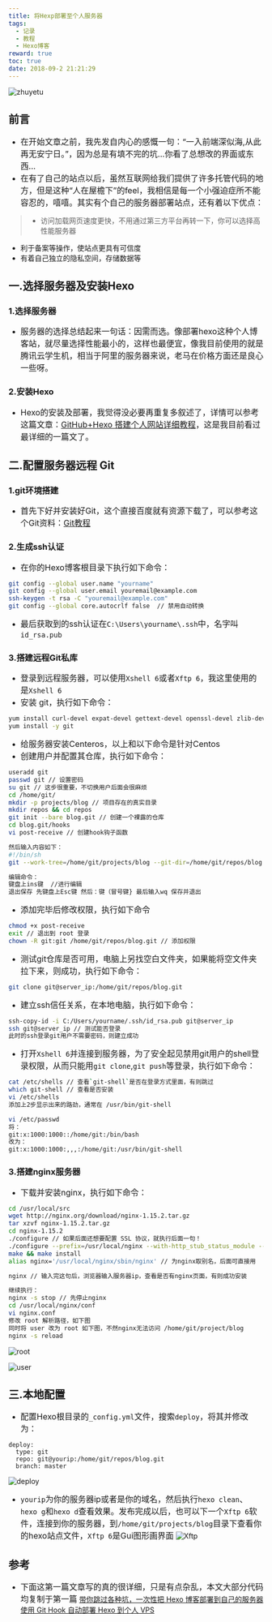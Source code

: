 ```yaml
---
title: 将Hexp部署至个人服务器
tags:
  - 记录
  - 教程
  - Hexo博客
reward: true
toc: true
date: 2018-09-2 21:21:29
---
```

![zhuyetu](http://wx4.sinaimg.cn/mw690/0068Se8Tgy1furl0jdw8hj31hc0u0tcy.jpg)
## 前言
* <font size=3>在开始文章之前，我先发自内心的感慨一句：“一入前端深似海,从此再无安宁日。”，因为总是有填不完的坑...你看了总想改的界面或东西...</font>
* <font size=3>在有了自己的站点以后，虽然互联网给我们提供了许多托管代码的地方，但是这种“人在屋檐下”的feel，我相信是每一个小强迫症所不能容忍的，嘻嘻。其实有个自己的服务器部署站点，还有着以下优点：</font>
> * 访问加载网页速度更快，不用通过第三方平台再转一下，你可以选择高性能服务器
  * 利于备案等操作，使站点更具有可信度
  * 有着自己独立的隐私空间，存储数据等

<!-- more --> 

## 一.选择服务器及安装Hexo

### 1.选择服务器
* <font size=3>服务器的选择总结起来一句话：因需而选。像部署hexo这种个人博客站，就尽量选择性能最小的，这样也最便宜，像我目前使用的就是腾讯云学生机，相当于阿里的服务器来说，老马在价格方面还是良心一些呀。</font>

### 2.安装Hexo
* <font size=3>Hexo的安装及部署，我觉得没必要再重复多叙述了，详情可以参考这篇文章：[GitHub+Hexo 搭建个人网站详细教程](https://zhuanlan.zhihu.com/p/26625249)，这是我目前看过最详细的一篇文了。</font>

## 二.配置服务器远程 Git

### 1.git环境搭建
* <font size=3>首先下好并安装好Git，这个直接百度就有资源下载了，可以参考这个Git资料：[Git教程](https://www.liaoxuefeng.com/wiki/0013739516305929606dd18361248578c67b8067c8c017b000)</font>

### 2.生成ssh认证
* <font size=3>在你的Hexo博客根目录下执行如下命令：</font>
``` Bash
git config --global user.name "yourname"
git config --global user.email youremail@example.com
ssh-keygen -t rsa -C "youremail@example.com"
git config --global core.autocrlf false  // 禁用自动转换
```
* <font size=3>最后获取到的ssh认证在`C:\Users\yourname\.ssh`中，名字叫`id_rsa.pub`</font>

### 3.搭建远程Git私库
* <font size=3>登录到远程服务器，可以使用`Xshell 6`或者`Xftp 6`，我这里使用的是`Xshell 6`</font>
* <font size=3>安装 git，执行如下命令：</font>
``` Bash
yum install curl-devel expat-devel gettext-devel openssl-devel zlib-devel perl-devel
yum install -y git
```
* <font size=3>给服务器安装Centeros，以上和以下命令是针对Centos</font>
* <font size=3>创建用户并配置其仓库，执行如下命令：</font>
``` Bash
useradd git
passwd git // 设置密码
su git // 这步很重要，不切换用户后面会很麻烦
cd /home/git/
mkdir -p projects/blog // 项目存在的真实目录
mkdir repos && cd repos
git init --bare blog.git // 创建一个裸露的仓库
cd blog.git/hooks
vi post-receive // 创建hook钩子函数

然后输入内容如下：
#!/bin/sh
git --work-tree=/home/git/projects/blog --git-dir=/home/git/repos/blog.git checkout -f

编辑命令：
键盘上ins键  //进行编辑
退出保存 先键盘上Esc键 然后：键（冒号键} 最后输入wq 保存并退出
```
* <font size=3>添加完毕后修改权限，执行如下命令</font>
``` Bash
chmod +x post-receive
exit // 退出到 root 登录
chown -R git:git /home/git/repos/blog.git // 添加权限
```
* <font size=3>测试git仓库是否可用，电脑上另找空白文件夹，如果能将空文件夹拉下来，则成功，执行如下命令：</font>
``` Bash
git clone git@server_ip:/home/git/repos/blog.git
```
* <font size=3>建立ssh信任关系，在本地电脑，执行如下命令：</font>
``` Bash
ssh-copy-id -i C:/Users/yourname/.ssh/id_rsa.pub git@server_ip
ssh git@server_ip // 测试能否登录
此时的ssh登录git用户不需要密码，则建立成功
```
* <font size=3>打开`Xshell 6`并连接到服务器，为了安全起见禁用git用户的shell登录权限，从而只能用`git clone`,`git push`等登录，执行如下命令：</font>
``` Bash
cat /etc/shells // 查看`git-shell`是否在登录方式里面，有则跳过
which git-shell // 查看是否安装
vi /etc/shells
添加上2步显示出来的路劲，通常在 /usr/bin/git-shell

vi /etc/passwd
将：
git:x:1000:1000::/home/git:/bin/bash
改为：
git:x:1000:1000:,,,:/home/git:/usr/bin/git-shell
```

### 3.搭建nginx服务器
* <font size=3>下载并安装nginx，执行如下命令：</font>
``` Bash
cd /usr/local/src
wget http://nginx.org/download/nginx-1.15.2.tar.gz
tar xzvf nginx-1.15.2.tar.gz
cd nginx-1.15.2
./configure // 如果后面还想要配置 SSL 协议，就执行后面一句！
./configure --prefix=/usr/local/nginx --with-http_stub_status_module --with-http_ssl_module --with-file-aio --with-http_realip_module
make && make install
alias nginx='/usr/local/nginx/sbin/nginx' // 为nginx取别名，后面可直接用

nginx // 输入完这句后，浏览器输入服务器ip，查看是否有nginx页面，有则成功安装

继续执行：
nginx -s stop // 先停止nginx
cd /usr/local/nginx/conf
vi nginx.conf
修改 root 解析路径，如下图
同时将 user 改为 root 如下图，不然nginx无法访问 /home/git/project/blog
nginx -s reload
```
![root](http://wx3.sinaimg.cn/mw690/0068Se8Tgy1fuvl04kz8oj30l30eq75s.jpg)

![user](http://wx2.sinaimg.cn/mw690/0068Se8Tgy1fuvl00yxuqj30qx0gtac6.jpg)

## 三.本地配置
* <font size=3>配置Hexo根目录的`_config.yml`文件，搜索`deploy`，将其并修改为：</font>
``` code
deploy:
  type: git
  repo: git@yourip:/home/git/repos/blog.git
  branch: master
```
![deploy](http://wx1.sinaimg.cn/mw690/0068Se8Tgy1fuvjzn0cprj30ip04qmxm.jpg)

* <font size=3>`yourip`为你的服务器ip或者是你的域名，然后执行`hexo clean`、`hexo g`和`hexo d`查看效果。发布完成以后，也可以下一个`Xftp 6`软件，连接到你的服务器，到`/home/git/projects/blog`目录下查看你的hexo站点文件，`Xftp 6`是Gui图形画界面</font>
![Xftp](http://wx4.sinaimg.cn/mw690/0068Se8Tgy1fuvjxtm0ldj30id0cl3zh.jpg)

## 参考
* <font size=3>下面这第一篇文章写的真的很详细，只是有点杂乱，本文大部分代码均复制于第一篇</font>
[带你跳过各种坑，一次性把 Hexo 博客部署到自己的服务器](https://blog.csdn.net/qq_35561857/article/details/81590953?tdsourcetag=s_pctim_aiomsg)
[使用 Git Hook 自动部署 Hexo 到个人 VPS](http://www.swiftyper.com/2016/04/17/deploy-hexo-with-git-hook/)